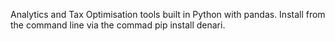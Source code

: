 Analytics and Tax Optimisation tools built in Python with pandas. Install from the command line via the commad pip install denari.
